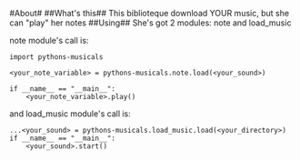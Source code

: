 #About#
##What's this##
This biblioteque download YOUR music, but she can "play" her notes
##Using##
She's got 2 modules: note and load_music

note module's call is:

    import pythons-musicals

    <your_note_variable> = pythons-musicals.note.load(<your_sound>)

    if __name__ == "__main__":
        <your_note_variable>.play()

and load_music module's call is:

    ...<your_sound> = pythons-musicals.load_music.load(<your_directory>)
    if __name__ == "__main__":
        <your_sound>.start()